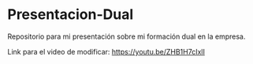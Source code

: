 # Presentacion-Dual
Repositorio para mi presentación sobre mi formación dual en la empresa.


Link para el video de modificar: https://youtu.be/ZHB1H7cIxlI
